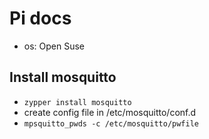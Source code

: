 # Pi docs
- os: Open Suse

## Install mosquitto
- `zypper install mosquitto`
- create config file in /etc/mosquitto/conf.d
- `mpsquitto_pwds -c /etc/mosquitto/pwfile`
